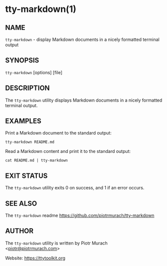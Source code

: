 # tty-markdown(1)

## NAME

`tty-markdown` - display Markdown documents in a nicely formatted terminal output

## SYNOPSIS

`tty-markdown` \[options\] \[file\]

## DESCRIPTION

The `tty-markdown` utility displays Markdown documents in a nicely formatted terminal output.

## EXAMPLES

Print a Markdown document to the standard output:

```
tty-markdown README.md
```

Read a Markdown content and print it to the standard output:

```
cat README.md | tty-markdown
```

## EXIT STATUS

The `tty-markdown` utility exits 0 on success, and 1 if an error occurs.

## SEE ALSO

The `tty-markdown` readme https://github.com/piotrmurach/tty-markdown

## AUTHOR

The `tty-markdown` utility is written by Piotr Murach \<piotr@piotrmurach.com\>

Website: https://ttytoolkit.org
